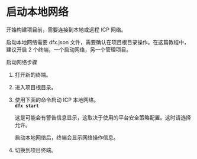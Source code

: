 # 启动本地网络

开始构建项目前，需要连接到本地或远程 ICP 网络。

启动本地网络需要 dfx.json 文件，需要确认在项目根目录操作。在这篇教程中，建议开启 2 个终端，一个启动网络，另一个管理项目。

启动网络步骤

1. 打开新的终端。
2. 进入项目根目录。
3. 使用下面的命令启动 ICP 本地网络。  
   **`dfx start`**

   这是可能会有警告信息显示，这取决于使用的平台安全策略配置。这时请选择允许。

   启动本地网络后，终端会显示网络操作信息。

4. 切换到项目终端。

